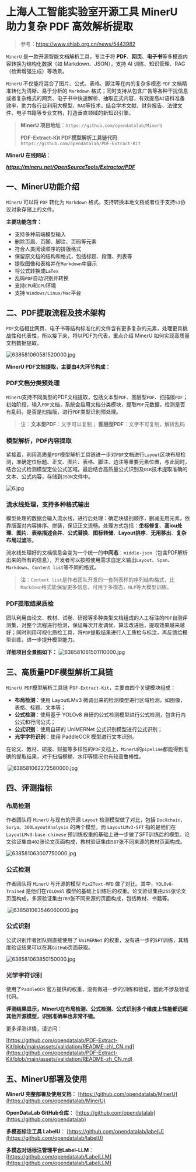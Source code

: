 # 上海人工智能实验室开源工具 MinerU 助力复杂 PDF 高效解析提取

> 参考：https://www.shlab.org.cn/news/5443982

`MinerU` 是一款开源智能文档解析工具，专注于将 **PDF**、**网页**、**电子书**等多模态内容转换为结构化数据（如 Markdown、JSON），支持 AI 训练、知识管理、RAG（检索增强生成）等场景。

`MinerU` 不仅能将混合了图片、公式、表格、脚注等在内的复杂多模态 `PDF` 文档精准转化为清晰、易于分析的 `Markdown` 格式；同时支持从包含广告等各种干扰信息或者复杂格式的网页、电子书中快速解析、抽取正式内容，有效提高`AI`语料准备效率，助力各行业利用大模型、`RAG`等技术，结合学术文献、财务报告、法律文件、电子书籍等专业文档，打造垂直领域的新知识引擎。

> **MinerU 项目地址**：`https://github.com/opendatalab/MinerU`
> 
> **PDF-Extract-Kit PDF模型解析工具链代码**: `https://github.com/opendatalab/PDF-Extract-Kit`
> 

**MinerU 在线网站**：

**_https://mineru.net/OpenSourceTools/Extractor/PDF_**

## 一、MinerU功能介绍

`MinerU` 可以将 `PDF` 转化为 `Markdown` 格式。支持转换本地文档或者位于支持`S3`协议对象存储上的文件。

**主要功能包含：**

* 支持多种前端模型输入
* 删除页眉、页脚、脚注、页码等元素
* 符合人类阅读顺序的排版格式
* 保留原文档的结构和格式，包括标题、段落、列表等
* 提取图像和表格并在`Markdown`中展示
* 将公式转换成`LaTex`
* 乱码`PDF`自动识别并转换
* 支持`CPU`和`GPU`环境
* 支持 `Windows/Linux/Mac`平台

## 二、PDF提取流程及技术架构

`PDF`文档相比网页、电子书等结构标准化的文件含有更多复杂的元素，处理更具挑战性和代表性，所以接下来，将以PDF为代表，重点介绍 MinerU 如何实现高质量文档数据提取。

![638581060581520000.jpg](https://img.shlab.org.cn/pjlab/images/2024/08/638581060581520000.jpg "638581060581520000.jpg")

**MinerU PDF文档提取，主要由4大环节构成：**

### **PDF文档分类预处理**

`MinerU`支持不同类型的PDF文档提取，包括文本型`PDF`、图层型`PDF`、扫描版`PDF`；初始阶段，输入`PDF`文档，系统会启用文档分类模块，提取`PDF`元数据，检测是否有乱码，是否是扫描版，进行`PDF`类型识别预处理。

> 注：**文本型PDF**：文字可以复制；
> **图层型PDF**：文字不可复制，解析乱码

### **模型解析，PDF内容提取**

紧接着，利用高质量`PDF`模型解析工具链进一步对`PDF`文档进行`Layout`区块布局检测，准确定位标题、正文、图片、表格、脚注、边注等重要元素位置，与此同时，结合公式检测模型定位公式区域。最后结合高质量公式识别及`OCR`技术提取准确的文本、公式内容，存储到`JSON`文件中。

![6.jpg](https://img.shlab.org.cn/pjlab/images/2024/08/638581061134730000.jpg "638581061134730000.jpg")

### **流水线处理，支持多种格式输出**

模型处理的数据会输入流水线，进行后处理：确定块级别顺序，删减无用元素，依靠版面对内容排序、拼装，保证正文流畅。处理方式包括：**坐标修复**、**高iou处理**、**图片**、**表格描述合并**、**公式替换**、**图标转储**、**Layout排序**、**无用移出**、**复杂布局过滤**等。

流水线处理好的文档信息会变为一个统一的**中间态**：`middle-json`（包含PDF解析出来的所有的信息），开发者可以按照使用需求自定义输出`Layout`、`Span`、`Markdown`、`Content list`等不同的格式。

> 注：`Content list`是作者团队开发的一套列表样的序列结构格式，比`Markdown`格式能保留更多信息，可用于多模态、`NLP`等大模型训练。

### **PDF提取结果质检**

团队利用由论文、教材、试卷、研报等多种类型文档组成的人工标注的`PDF`自测评测集，对整个流程进行检测，保证每次开发调优、算法改进后，提取效果越来越好；同时利用可视化质检工具，将`PDF`提取结果进行人工质检与标注，再反馈给模型训练，进一步提升模型能力。

**详细项目全景图如下：** ![638581061501110000.jpg](https://img.shlab.org.cn/pjlab/images/2024/08/638581061501110000.jpg "638581061501110000.jpg")

## 三、高质量PDF模型解析工具链

`MinerU PDF`模型解析工具链 P`DF-Extract-Kit`，主要由四个关键模块组成：

* **布局检测**：使用 LayoutLMv3 微调出来的检测模型进行区域检测，如图像，表格、标题、文本等；
* **公式检测**：使用基于 YOLOv8 自研的公式检测模型进行公式检测，包含行内公式和行间公式；
* **公式识别**：使用自研的 UniMERNet 公式识别模型进行公式识别；
* **光学字符识别**：使用 PaddleOCR 模型进行文本识别。

在论文、教材、研报、财报等多样性的`PDF`文档上，`MinerU`的`pipeline`都能得到准确的提取结果，对于扫描模糊、水印等情况也有较高鲁棒性。

 ![638581062272580000.jpg](https://img.shlab.org.cn/pjlab/images/2024/08/638581062272580000.jpg "638581062272580000.jpg")

## 四、评测指标

### **布局检测**

作者团队将 `MinerU` 与现有的开源 `Layout` 检测模型做了对比，包括 `DocXchain`、`Surya`、`360LayoutAnalysis` 的两个模型。而 `LayoutLMv3-SFT` 指的是他们在`LayoutLMv3-base-chinese` 预训练权重的基础上进一步做了SFT训练后的模型。论文验证集由`402`张论文页面构成，教材验证集由`587`张不同来源的教材页面构成。

![638581063007750000.jpg](https://img.shlab.org.cn/pjlab/images/2024/08/638581063007750000.jpg "638581063007750000.jpg")

### **公式检测**

作者团队将 `MinerU` 与开源的模型 `Pix2Text-MFD` 做了对比。其中，`YOLOv8-Trained` 是他们在`YOLOv8l` 模型的基础上训练后的权重。论文验证集由`255`张论文页面构成，多源验证集由`789`张不同来源的页面构成，包括教材、书籍等。

 ![638581063546060000.jpg](https://img.shlab.org.cn/pjlab/images/2024/08/638581063546060000.jpg "638581063546060000.jpg")

### **公式识别**

公式识别作者团队则直接使用了 `UniMERNet` 的权重，没有进一步的`SFT`训练，其精度验证结果可以在其`GitHub`页面获取。

![638581063850150000.jpg](https://img.shlab.org.cn/pjlab/images/2024/08/638581063850150000.jpg "638581063850150000.jpg")

### **光学字符识别**

使用了`PaddleOCR` 官方提供的权重，没有做进一步的训练和验证，因此不涉及验证代码。

**评测结果显示，MinerU在布局检测、公式检测、公式识别多个维度上性能都远超其他开源模型，识别准确率也非常不错。**

更多评测详情，请访问：

[https://github.com/opendatalab/PDF-Extract-Kit/blob/main/assets/validation/README-zh\_CN.md](https://github.com/opendatalab/PDF-Extract-Kit/blob/main/assets/validation/README-zh_CN.md)

## 五、MinerU部署及使用

**MinerU 完整部署及使用文档**：
[https://github.com/opendatalab/MinerU](https://github.com/opendatalab/MinerU)

**OpenDataLab GitHub仓库**：
[https://github.com/opendatalab](https://github.com/opendatalab)

**多模态标注工具 LabelU**：
[https://github.com/opendatalab/labelU](https://github.com/opendatalab/labelU)

**多模态对话标注管理平台Label-LLM**：
[https://github.com/opendatalab/LabelLLM](https://github.com/opendatalab/LabelLLM)